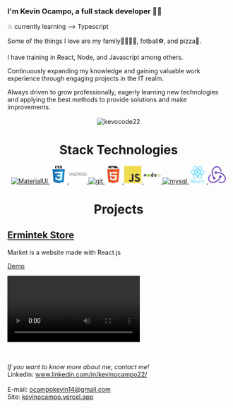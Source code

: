 ### I'm Kevin Ocampo, a full stack developer 👨‍💻

💥 currently learning -->  Typescript

Some of the things I love are  my family👨‍👩‍👧‍👦, fotball⚽, and pizza🍕.

I have training in React, Node, and Javascript among others.

Continuously expanding my knowledge and gaining valuable work experience through engaging projects in the IT realm.

Always driven to grow professionally, eagerly learning new technologies and applying the best methods to provide solutions and make improvements.

<p align="center"><img align="center" src="https://github-readme-streak-stats.herokuapp.com/?user=kevocode22&theme=dark&background=0d1117&date_format=M%20j%5B%2C%20Y%5D" alt="kevocode22" /></p>


<h1 align="center"> Stack Technologies </h1>

<p align="center"> <a href="https://mui.com/" target="_blank"> <img src="https://user-images.githubusercontent.com/58791994/181413029-2fa2600b-c7a5-4270-a09a-eac363e18077.png" alt="MaterialUI" width="40" height="40"/> </a>  </a> <a href="https://www.w3schools.com/css/" target="_blank"> <img src="https://raw.githubusercontent.com/devicons/devicon/master/icons/css3/css3-original-wordmark.svg" alt="css3" width="40" height="40"/> </a> <a href="https://expressjs.com" target="_blank"> <img src="https://raw.githubusercontent.com/devicons/devicon/master/icons/express/express-original-wordmark.svg" alt="express" width="40" height="40"/> </a>  </a> <a href="https://git-scm.com/" target="_blank"> <img src="https://www.vectorlogo.zone/logos/git-scm/git-scm-icon.svg" alt="git" width="40" height="40"/> </a> <a href="https://www.w3.org/html/" target="_blank"> <img src="https://raw.githubusercontent.com/devicons/devicon/master/icons/html5/html5-original-wordmark.svg" alt="html5" width="40" height="40"/> </a> <a href="https://developer.mozilla.org/en-US/docs/Web/JavaScript" target="_blank"> <img src="https://raw.githubusercontent.com/devicons/devicon/master/icons/javascript/javascript-original.svg" alt="javascript" width="40" height="40"/> </a> <a href="https://nodejs.org" target="_blank"> <img src="https://raw.githubusercontent.com/devicons/devicon/master/icons/nodejs/nodejs-original-wordmark.svg" alt="nodejs" width="40" height="40"/> </a> <a href="https://www.postgresql.org" target="_blank"> <img src="https://1000logos.net/wp-content/uploads/2020/08/MySQL-Logo.png" alt="mysql" width="40" height="40"/> </a> <a href="https://reactjs.org/" target="_blank"> <img src="https://raw.githubusercontent.com/devicons/devicon/master/icons/react/react-original-wordmark.svg" alt="react" width="40" height="40"/> </a>  <a href="https://redux.js.org" target="_blank"> <img src="https://raw.githubusercontent.com/devicons/devicon/master/icons/redux/redux-original.svg" alt="redux" width="40" height="40"/> </a>  </p>

<h1 align="center"> Projects </h1>

## <a href="https://github.com/kevocode22/ermintek" target="_blank">Ermintek Store</a>
<p>Market is a website made with React.js</p> 

[Demo](https://ermintek.vercel.app/)

![Video](https://i.imgur.com/X0N9zDf.mp4)

<br/>


*If you want to know more about me, contact me!*
<br/>
Linkedin: <a href="https://www.linkedin.com/in/kevinocampo22">www.linkedin.com/in/kevinocampo22/</a> <br/>
<br/>
E-mail: ocampokevin14@gmail.com <br/>
Site: [kevinocampo.vercel.app](https://kevinocampo.vercel.app) <br/>
